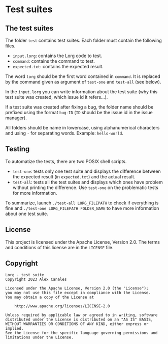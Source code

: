 # Test suites

## The test suites

The folder `test` contains test suites. Each folder must contain the
following files.

* `input.lorg`: contains the Lorg code to test.
* `command`: contains the command to test.
* `expected.txt`: contains the expected result.

The word `lorg` should be the first word contained in `command`. It is replaced
by the command given as argument of `test-one` and `test-all` (see below).

In the `input.lorg` you can write information about the test suite (why this
test suite was created, which issue id it refers...).

If a test suite was created after fixing a bug, the folder name should be
prefixed using the format `bug-ID` (`ID` should be the issue id in the issue
manager).

All folders should be name in lowercase, using alphanumerical characters and
using `-` for separating words. Example: `hello-world`.

## Testing

To automatize the tests, there are two POSIX shell scripts.

* `test-one`: tests only one test suite and displays the difference between the
  expected result (in `expected.txt`) and the actual result.
* `test-all`: tests all the test suites and displays which ones have problem
  without printing the difference. Use `test-one` on the problematic tests for
  more information.

To summarize, launch `./test-all LORG_FILEPATH` to check if everything is fine
and `./test-one LORG_FILEPATH FOLDER_NAME` to have more information about one
test suite.

## License

This project is licensed under the Apache License, Version 2.0. The terms and
conditions of this license are in the `LICENSE` file.

## Copyright

```
Lorg - test suite
Copyright 2023 Alex Canales

Licensed under the Apache License, Version 2.0 (the "License");
you may not use this file except in compliance with the License.
You may obtain a copy of the License at

    http://www.apache.org/licenses/LICENSE-2.0

Unless required by applicable law or agreed to in writing, software
distributed under the License is distributed on an "AS IS" BASIS,
WITHOUT WARRANTIES OR CONDITIONS OF ANY KIND, either express or implied.
See the License for the specific language governing permissions and
limitations under the License.
```
